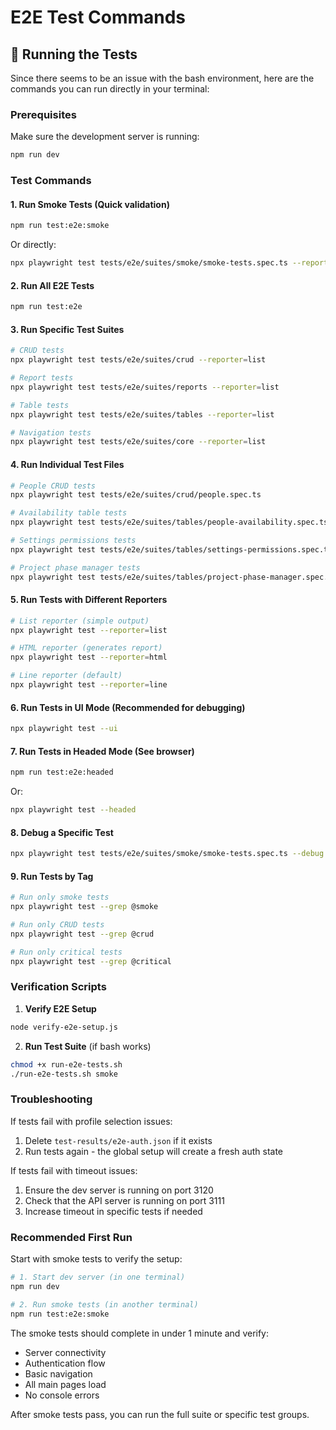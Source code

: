 # E2E Test Commands

## 🚀 Running the Tests

Since there seems to be an issue with the bash environment, here are the commands you can run directly in your terminal:

### Prerequisites
Make sure the development server is running:
```bash
npm run dev
```

### Test Commands

#### 1. Run Smoke Tests (Quick validation)
```bash
npm run test:e2e:smoke
```
Or directly:
```bash
npx playwright test tests/e2e/suites/smoke/smoke-tests.spec.ts --reporter=list
```

#### 2. Run All E2E Tests
```bash
npm run test:e2e
```

#### 3. Run Specific Test Suites
```bash
# CRUD tests
npx playwright test tests/e2e/suites/crud --reporter=list

# Report tests
npx playwright test tests/e2e/suites/reports --reporter=list

# Table tests
npx playwright test tests/e2e/suites/tables --reporter=list

# Navigation tests
npx playwright test tests/e2e/suites/core --reporter=list
```

#### 4. Run Individual Test Files
```bash
# People CRUD tests
npx playwright test tests/e2e/suites/crud/people.spec.ts

# Availability table tests
npx playwright test tests/e2e/suites/tables/people-availability.spec.ts

# Settings permissions tests
npx playwright test tests/e2e/suites/tables/settings-permissions.spec.ts

# Project phase manager tests
npx playwright test tests/e2e/suites/tables/project-phase-manager.spec.ts
```

#### 5. Run Tests with Different Reporters
```bash
# List reporter (simple output)
npx playwright test --reporter=list

# HTML reporter (generates report)
npx playwright test --reporter=html

# Line reporter (default)
npx playwright test --reporter=line
```

#### 6. Run Tests in UI Mode (Recommended for debugging)
```bash
npx playwright test --ui
```

#### 7. Run Tests in Headed Mode (See browser)
```bash
npm run test:e2e:headed
```
Or:
```bash
npx playwright test --headed
```

#### 8. Debug a Specific Test
```bash
npx playwright test tests/e2e/suites/smoke/smoke-tests.spec.ts --debug
```

#### 9. Run Tests by Tag
```bash
# Run only smoke tests
npx playwright test --grep @smoke

# Run only CRUD tests
npx playwright test --grep @crud

# Run only critical tests
npx playwright test --grep @critical
```

### Verification Scripts

1. **Verify E2E Setup**
```bash
node verify-e2e-setup.js
```

2. **Run Test Suite** (if bash works)
```bash
chmod +x run-e2e-tests.sh
./run-e2e-tests.sh smoke
```

### Troubleshooting

If tests fail with profile selection issues:
1. Delete `test-results/e2e-auth.json` if it exists
2. Run tests again - the global setup will create a fresh auth state

If tests fail with timeout issues:
1. Ensure the dev server is running on port 3120
2. Check that the API server is running on port 3111
3. Increase timeout in specific tests if needed

### Recommended First Run

Start with smoke tests to verify the setup:
```bash
# 1. Start dev server (in one terminal)
npm run dev

# 2. Run smoke tests (in another terminal)
npm run test:e2e:smoke
```

The smoke tests should complete in under 1 minute and verify:
- Server connectivity
- Authentication flow
- Basic navigation
- All main pages load
- No console errors

After smoke tests pass, you can run the full suite or specific test groups.